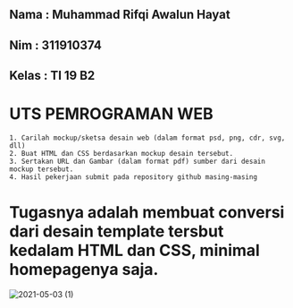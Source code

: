 ## Nama     : Muhammad Rifqi Awalun Hayat
## Nim      : 311910374
## Kelas    : TI 19 B2

# UTS PEMROGRAMAN  WEB
```
1. Carilah mockup/sketsa desain web (dalam format psd, png, cdr, svg, dll) 
2. Buat HTML dan CSS berdasarkan mockup desain tersebut. 
3. Sertakan URL dan Gambar (dalam format pdf) sumber dari desain mockup tersebut. 
4. Hasil pekerjaan submit pada repository github masing-masing
```
# Tugasnya adalah membuat conversi dari desain template tersbut kedalam HTML dan CSS, minimal homepagenya saja.

![2021-05-03 (1)](https://user-images.githubusercontent.com/81462436/116894282-11c4a200-ac5c-11eb-897a-899d263f3631.png)
